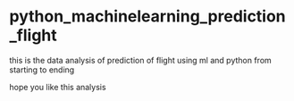 # python_machinelearning_prediction_flight
this is the data analysis of prediction of flight using ml and python from starting to ending

hope you like this analysis
